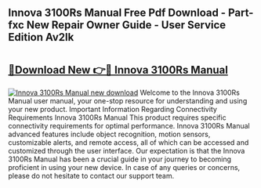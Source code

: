## Innova 3100Rs Manual Free Pdf Download - Part-fxc New Repair Owner Guide - User Service Edition Av2lk

# <h2><a href="http://bc26729.oget.top/?id=Innova+3100Rs+Manual">🔗Download New 👉🔴 Innova 3100Rs Manual</a></h2>

[![Innova 3100Rs Manual new download](https://i.imgur.com/5g1atiW.png)](http://bc26729.oget.top/?id=Innova+3100Rs+Manual)
Welcome to the Innova 3100Rs Manual user manual, your one-stop resource for understanding and using your new product. Important Information Regarding Connectivity Requirements Innova 3100Rs Manual This product requires specific connectivity requirements for optimal performance. Innova 3100Rs Manual advanced features include object recognition, motion sensors, customizable alerts, and remote access, all of which can be accessed and customized through the user interface. Our expectation is that the Innova 3100Rs Manual has been a crucial guide in your journey to becoming proficient in using your new device. In case of any queries or concerns, please do not hesitate to contact our support team.
